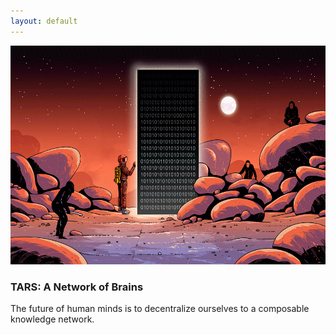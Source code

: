 ```yaml
---
layout: default
---
```


<img src="images/gax.gif" alt="sample image" width="560" height="350">

### TARS: A Network of Brains

The future of human minds is to decentralize ourselves to a composable knowledge network.










